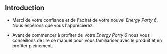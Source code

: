 ## Introduction

* Merci de votre confiance et de l'achat de votre nouvel *Energy Party 6*. Nous espérons que vous l'apprécierez.

* Avant de commencer à profiter de votre *Energy Party 6* nous vous conseillons de lire ce manuel pour vous familiariser avec le produit et en profiter pleinement.
